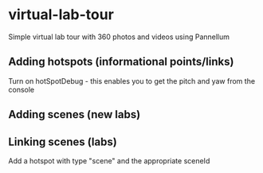 # virtual-lab-tour
Simple virtual lab tour with 360 photos and videos using Pannellum

## Adding hotspots (informational points/links)
Turn on hotSpotDebug - this enables you to get the pitch and yaw from the console

## Adding scenes (new labs)

## Linking scenes (labs)
Add a hotspot with type "scene" and the appropriate sceneId
